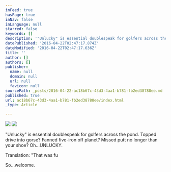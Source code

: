 ```yaml
---
inFeed: true
hasPage: true
inNav: false
inLanguage: null
starred: false
keywords: []
description: '"Unlucky" is essential doublespeak for golfers across the pond. Topped drive into gorse? Fanned five-iron off planet? Missed putt no longer than your shoe? Oh...UNLUCKY.'
datePublished: '2016-04-22T02:47:17.874Z'
dateModified: '2016-04-22T02:47:17.636Z'
title: ''
author: []
authors: []
publisher:
  name: null
  domain: null
  url: null
  favicon: null
sourcePath: _posts/2016-04-22-ac18b67c-43d3-4aa1-b781-fb2ed38788ee.md
published: true
url: ac18b67c-43d3-4aa1-b781-fb2ed38788ee/index.html
_type: Article

---
```

![](https://the-grid-user-content.s3-us-west-2.amazonaws.com/b89dc10d-cdbe-4e5e-940c-4484c05d6af8.png)
![](https://the-grid-user-content.s3-us-west-2.amazonaws.com/e2fa5958-d5e5-4d9b-8262-81421fc6e64c.jpg)

"Unlucky" is essential doublespeak for golfers across the pond. Topped drive into gorse? Fanned five-iron off planet? Missed putt no longer than your shoe? Oh...UNLUCKY.

Translation: "That was fu

So...welcome.